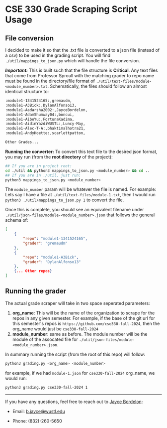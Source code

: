 # CSE 330 Grade Scraping Script Usage

## File conversion

I decided to make it so that the .txt file is converted to a json file (instead of a csv) to be used in the grading script.
You will find `./util/mappings_to_json.py` which will handle the file conversion.

**_Important:_** This is built such that the file structure is **Critical**. Any text files that come from Professor Sproull with the matching grader to repo name must be found in the directory/file format of `./util/text-files/module-<module_number>.txt`. Schematically, the files should follow an almost identical structure to:

```txt
:module1-1341524165:,gremaudm,
:module1-A3Bick:,DylanAlfonso13,
:module1-Aadarsha2002:,JayceBordelon,
:module1-AdamShumway04:,boncui,
:module1-AiboYu:,FortunaKadima,
:module1-AidinYazdiWUSTL:,Luncy-May,
:module1-Alec-T-A:,bhaktimalhotra21,
:module1-AndyHoette:,scarlettpatton,

Other Grades...
```

**Running the converter:** To convert this text file to the desired json format, you may run (from the **root directory** of the project):

```bash
## If you are in project root:
cd ./util && python3 mappings_to_json.py <module_number> && cd ..
## If you are in ./util, just run:
python3 mappings_to_json.py <module_number>
```

The `module_number` param will be whatever the file is named. For example: Lets say I have a file at `./util/text-files/module-1.txt`, then I would run `python3 ./util/mappings_to_json.py 1` to convert the file.

Once this is complete, you should see an equivalent filename under `./util/json-files/module-<module_number>.json` that follows the general schema of:

```json
[
    {
        "repo": "module1-1341524165",
        "grader": "gremaudm"
    },
    {
        "repo": "module1-A3Bick",
        "grader": "DylanAlfonso13"
    },
    {... Other repos}
]
```

## Running the grader

The actual grade scraper will take in two space seperated parameters:

1. **org_name**: This will be the name of the organization to scrape for the repos in any given semester. For example, if the base of the git url for this semester's repos is `https://github.com/cse330-fall-2024`, then the org_name would just be `cse330-fall-2024`
2. **module_number**: same as before. The module number will be the module of the assocated file for `./util/json-files/module-<module_number>.json`.

In summary running the script (from the root of this repo) will follow:

```bash
python3 grading.py <org_name> <module_number>
```

for example, if we had `module-1.json` for `cse330-fall-2024` org_name, we would run:

```bash
python3 grading.py cse330-fall-2024 1
```

---

If you have any questions, feel free to reach out to [Jayce Bordelon](https://jaycebordelon.netlify.app):

-   Email: <b.jayce@wustl.edu>

-   Phone: (832)-260-5650
